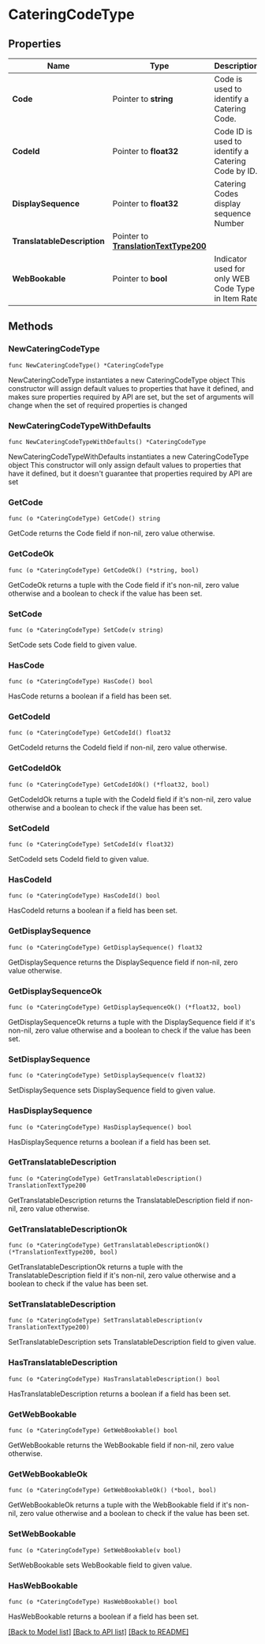 # CateringCodeType

## Properties

Name | Type | Description | Notes
------------ | ------------- | ------------- | -------------
**Code** | Pointer to **string** | Code is used to identify a Catering Code. | [optional] 
**CodeId** | Pointer to **float32** | Code ID is used to identify a Catering Code by ID. | [optional] 
**DisplaySequence** | Pointer to **float32** | Catering Codes display sequence Number | [optional] 
**TranslatableDescription** | Pointer to [**TranslationTextType200**](TranslationTextType200.md) |  | [optional] 
**WebBookable** | Pointer to **bool** | Indicator used for only WEB Code Type in Item Rate | [optional] 

## Methods

### NewCateringCodeType

`func NewCateringCodeType() *CateringCodeType`

NewCateringCodeType instantiates a new CateringCodeType object
This constructor will assign default values to properties that have it defined,
and makes sure properties required by API are set, but the set of arguments
will change when the set of required properties is changed

### NewCateringCodeTypeWithDefaults

`func NewCateringCodeTypeWithDefaults() *CateringCodeType`

NewCateringCodeTypeWithDefaults instantiates a new CateringCodeType object
This constructor will only assign default values to properties that have it defined,
but it doesn't guarantee that properties required by API are set

### GetCode

`func (o *CateringCodeType) GetCode() string`

GetCode returns the Code field if non-nil, zero value otherwise.

### GetCodeOk

`func (o *CateringCodeType) GetCodeOk() (*string, bool)`

GetCodeOk returns a tuple with the Code field if it's non-nil, zero value otherwise
and a boolean to check if the value has been set.

### SetCode

`func (o *CateringCodeType) SetCode(v string)`

SetCode sets Code field to given value.

### HasCode

`func (o *CateringCodeType) HasCode() bool`

HasCode returns a boolean if a field has been set.

### GetCodeId

`func (o *CateringCodeType) GetCodeId() float32`

GetCodeId returns the CodeId field if non-nil, zero value otherwise.

### GetCodeIdOk

`func (o *CateringCodeType) GetCodeIdOk() (*float32, bool)`

GetCodeIdOk returns a tuple with the CodeId field if it's non-nil, zero value otherwise
and a boolean to check if the value has been set.

### SetCodeId

`func (o *CateringCodeType) SetCodeId(v float32)`

SetCodeId sets CodeId field to given value.

### HasCodeId

`func (o *CateringCodeType) HasCodeId() bool`

HasCodeId returns a boolean if a field has been set.

### GetDisplaySequence

`func (o *CateringCodeType) GetDisplaySequence() float32`

GetDisplaySequence returns the DisplaySequence field if non-nil, zero value otherwise.

### GetDisplaySequenceOk

`func (o *CateringCodeType) GetDisplaySequenceOk() (*float32, bool)`

GetDisplaySequenceOk returns a tuple with the DisplaySequence field if it's non-nil, zero value otherwise
and a boolean to check if the value has been set.

### SetDisplaySequence

`func (o *CateringCodeType) SetDisplaySequence(v float32)`

SetDisplaySequence sets DisplaySequence field to given value.

### HasDisplaySequence

`func (o *CateringCodeType) HasDisplaySequence() bool`

HasDisplaySequence returns a boolean if a field has been set.

### GetTranslatableDescription

`func (o *CateringCodeType) GetTranslatableDescription() TranslationTextType200`

GetTranslatableDescription returns the TranslatableDescription field if non-nil, zero value otherwise.

### GetTranslatableDescriptionOk

`func (o *CateringCodeType) GetTranslatableDescriptionOk() (*TranslationTextType200, bool)`

GetTranslatableDescriptionOk returns a tuple with the TranslatableDescription field if it's non-nil, zero value otherwise
and a boolean to check if the value has been set.

### SetTranslatableDescription

`func (o *CateringCodeType) SetTranslatableDescription(v TranslationTextType200)`

SetTranslatableDescription sets TranslatableDescription field to given value.

### HasTranslatableDescription

`func (o *CateringCodeType) HasTranslatableDescription() bool`

HasTranslatableDescription returns a boolean if a field has been set.

### GetWebBookable

`func (o *CateringCodeType) GetWebBookable() bool`

GetWebBookable returns the WebBookable field if non-nil, zero value otherwise.

### GetWebBookableOk

`func (o *CateringCodeType) GetWebBookableOk() (*bool, bool)`

GetWebBookableOk returns a tuple with the WebBookable field if it's non-nil, zero value otherwise
and a boolean to check if the value has been set.

### SetWebBookable

`func (o *CateringCodeType) SetWebBookable(v bool)`

SetWebBookable sets WebBookable field to given value.

### HasWebBookable

`func (o *CateringCodeType) HasWebBookable() bool`

HasWebBookable returns a boolean if a field has been set.


[[Back to Model list]](../README.md#documentation-for-models) [[Back to API list]](../README.md#documentation-for-api-endpoints) [[Back to README]](../README.md)


